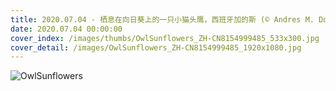 ```yaml
---
title: 2020.07.04 - 栖息在向日葵上的一只小猫头鹰，西班牙加的斯 (© Andres M. Dominguez/Minden Pictures)
date: 2020.07.04 00:00:00
cover_index: /images/thumbs/OwlSunflowers_ZH-CN8154999485_533x300.jpg
cover_detail: /images/OwlSunflowers_ZH-CN8154999485_1920x1080.jpg
---
```


![OwlSunflowers](/images/OwlSunflowers_ZH-CN8154999485_1920x1080.jpg)
